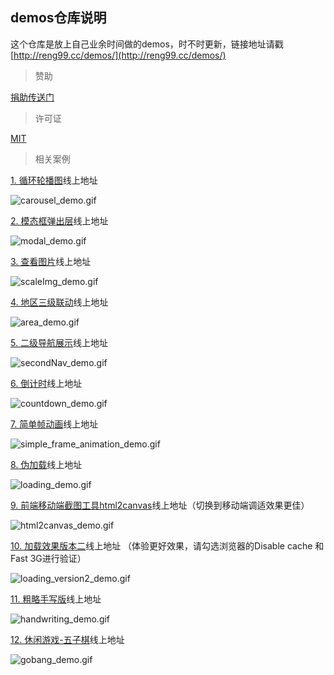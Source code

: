 ## demos仓库说明

这个仓库是放上自己业余时间做的demos，时不时更新，链接地址请戳 [http://reng99.cc/demos/](http://reng99.cc/demos/)  

> 赞助

[捐助传送门](https://github.com/reng99/blogs/blob/master/src/other/donate.md)

> 许可证

[MIT](https://opensource.org/licenses/MIT)

> 相关案例

[1. 循环轮播图](http://reng99.cc/demos/src/carousel/)线上地址

![carousel_demo.gif](./images/carousel_demo.gif)

[2. 模态框弹出层](http://reng99.cc/demos/src/modal/)线上地址

![modal_demo.gif](./images/modal_demo.gif)

[3. 查看图片](http://reng99.cc/demos/src/scaleImg/)线上地址

![scaleImg_demo.gif](./images/scaleImg_demo.gif)

[4. 地区三级联动](http://reng99.cc/demos/src/area/)线上地址

![area_demo.gif](./images/area_demo.gif)

[5. 二级导航展示](http://reng99.cc/demos/src/secondNav/)线上地址

![secondNav_demo.gif](./images/secondNav_demo.gif)

[6. 倒计时](http://reng99.cc/demos/src/countdown/)线上地址

![countdown_demo.gif](./images/countdown_demo.gif)

[7. 简单帧动画](http://reng99.cc/demos/src/frameAnimation/)线上地址

![simple_frame_animation_demo.gif](./images/simple_frame_animation_demo.gif)

[8. 伪加载](http://reng99.cc/demos/src/loading/)线上地址

![loading_demo.gif](./images/loading_demo.gif)

[9. 前端移动端截图工具html2canvas](http://reng99.cc/demos/src/html2canvas/)线上地址（切换到移动端调适效果更佳）

![html2canvas_demo.gif](./images/html2canvas_demo.gif)

[10. 加载效果版本二](http://reng99.cc/demos/src/loadingv2/)线上地址 （体验更好效果，请勾选浏览器的Disable cache 和 Fast 3G进行验证）

![loading_version2_demo.gif](./images/loading_version2_demo.gif)

[11. 粗略手写版](http://reng99.cc/demos/src/handwriting/)线上地址

![handwriting_demo.gif](./images/handwriting_demo.gif)

[12. 休闲游戏-五子棋](http://reng99.cc/demos/src/gobang/)线上地址

![gobang_demo.gif](./images/gobang_demo.gif)
